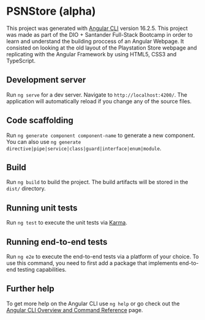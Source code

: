 # PSNStore (alpha)

This project was generated with [Angular CLI](https://github.com/angular/angular-cli) version 16.2.5.
This project was made as part of the DIO + Santander Full-Stack Bootcamp in order to learn and understand the building proccess of an Angular Webpage. It consisted on looking at the old layout of the Playstation Store webpage and replicating with the Angular Framework by using HTML5, CSS3 and TypeScript.

## Development server

Run `ng serve` for a dev server. Navigate to `http://localhost:4200/`. The application will automatically reload if you change any of the source files.

## Code scaffolding

Run `ng generate component component-name` to generate a new component. You can also use `ng generate directive|pipe|service|class|guard|interface|enum|module`.

## Build

Run `ng build` to build the project. The build artifacts will be stored in the `dist/` directory.

## Running unit tests

Run `ng test` to execute the unit tests via [Karma](https://karma-runner.github.io).

## Running end-to-end tests

Run `ng e2e` to execute the end-to-end tests via a platform of your choice. To use this command, you need to first add a package that implements end-to-end testing capabilities.

## Further help

To get more help on the Angular CLI use `ng help` or go check out the [Angular CLI Overview and Command Reference](https://angular.io/cli) page.
